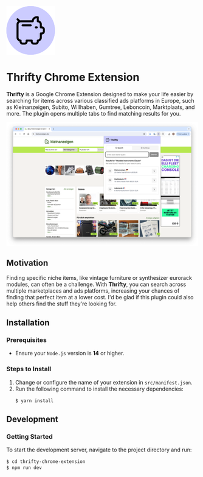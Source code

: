 ![Logo of Thrifty](./docs/logo-128.png)

# Thrifty Chrome Extension

**Thrifty** is a Google Chrome Extension designed to make your life easier by searching for items across various classified ads platforms in Europe, such as Kleinanzeigen, Subito, Willhaben, Gumtree, Leboncoin, Marktplaats, and more. The plugin opens multiple tabs to find matching results for you.

![Screenshot of Thrifty in Google Chrome](./docs/screenshot.png)

## Motivation

Finding specific niche items, like vintage furniture or synthesizer eurorack modules, can often be a challenge. With **Thrifty**, you can search across multiple marketplaces and ads platforms, increasing your chances of finding that perfect item at a lower cost. I'd be glad if this plugin could also help others find the stuff they're looking for.

## Installation

### Prerequisites

- Ensure your `Node.js` version is **14** or higher.

### Steps to Install

1. Change or configure the name of your extension in `src/manifest.json`.
2. Run the following command to install the necessary dependencies:
   ```shell
   $ yarn install
   ```

## Development

### Getting Started

To start the development server, navigate to the project directory and run:

```shell
$ cd thrifty-chrome-extension
$ npm run dev
```
